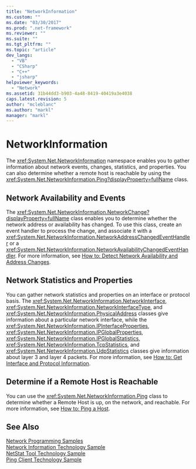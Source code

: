 ```yaml
---
title: "NetworkInformation"
ms.custom: ""
ms.date: "03/30/2017"
ms.prod: ".net-framework"
ms.reviewer: ""
ms.suite: ""
ms.tgt_pltfrm: ""
ms.topic: "article"
dev_langs: 
  - "VB"
  - "CSharp"
  - "C++"
  - "jsharp"
helpviewer_keywords: 
  - "Network"
ms.assetid: 31b44dd3-b903-4a48-8419-40419a3e4038
caps.latest.revision: 5
author: "mcleblanc"
ms.author: "markl"
manager: "markl"
---
```

# NetworkInformation
The <xref:System.Net.NetworkInformation> namespace enables you to gather information about network events, changes, statistics, and properties. You can also determine whether a remote host is reachable by using the <xref:System.Net.NetworkInformation.Ping?displayProperty=fullName> class.  
  
## Network Availability and Events  
 The <xref:System.Net.NetworkInformation.NetworkChange?displayProperty=fullName> class enables you to determine whether the network address or availability has changed. To use this class, create an event handler to process the change, and associate it with a <xref:System.Net.NetworkInformation.NetworkAddressChangedEventHandler> or a <xref:System.Net.NetworkInformation.NetworkAvailabilityChangedEventHandler>. For more information, see [How to: Detect Network Availability and Address Changes](../../../docs/framework/network-programming/how-to-detect-network-availability-and-address-changes.md).  
  
## Network Statistics and Properties  
 You can gather network statistics and properties on an interface or protocol basis. The <xref:System.Net.NetworkInformation.NetworkInterface>, <xref:System.Net.NetworkInformation.NetworkInterfaceType>, and <xref:System.Net.NetworkInformation.PhysicalAddress> classes give information about a particular network interface, while the <xref:System.Net.NetworkInformation.IPInterfaceProperties>, <xref:System.Net.NetworkInformation.IPGlobalProperties>, <xref:System.Net.NetworkInformation.IPGlobalStatistics>, <xref:System.Net.NetworkInformation.TcpStatistics>, and <xref:System.Net.NetworkInformation.UdpStatistics> classes give information about layer 3 and layer 4 packets. For more information, see [How to: Get Interface and Protocol Information](../../../docs/framework/network-programming/how-to-get-interface-and-protocol-information.md).  
  
## Determine if a Remote Host is Reachable  
 You can use the <xref:System.Net.NetworkInformation.Ping> class to determine whether a Remote Host is up, on the network, and reachable. For more information, see [How to: Ping a Host](../../../docs/framework/network-programming/how-to-ping-a-host.md).  
  
## See Also  
 [Network Programming Samples](../../../docs/framework/network-programming/network-programming-samples.md)   
 [Network Information Technology Sample](http://go.microsoft.com/fwlink/?LinkID=179564)   
 [NetStat Tool Technology Sample](http://go.microsoft.com/fwlink/?LinkID=179562)   
 [Ping Client Technology Sample](http://go.microsoft.com/fwlink/?LinkID=179565)

